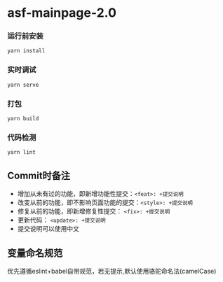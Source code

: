 # asf-mainpage-2.0

### 运行前安装
```
yarn install
```

### 实时调试
```
yarn serve
```

### 打包
```
yarn build
```

### 代码检测
```
yarn lint
```

## Commit时备注
* 增加从未有过的功能，即新增功能性提交：`<feat>: +提交说明`
* 改变从前的功能，即不影响页面功能的提交：`<style>: +提交说明`
* 修复从前的功能，即新增修复性提交： `<fix>: +提交说明`
* 更新代码： `<update>: +提交说明`
* 提交说明可以使用中文

## 变量命名规范
优先遵循eslint+babel自带规范，若无提示,默认使用骆驼命名法(camelCase)